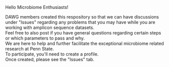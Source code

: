 Hello Microbiome Enthusiasts!

DAWG members created this respository so that we can have discussions under "Issues" regarding any problems that you may have while you are working with amplicon sequence datasets. <br/>
Feel free to also post if you have general questions regarding certain steps or which parameters to pass and why. <br/>
We are here to help and further facilitate the exceptional microbiome related research at Penn State.  <br/>To participate, you'll need to create a profile.  <br/>Once created, please see the "Issues" tab.  
